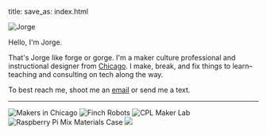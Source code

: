 title:
save_as: index.html

![Jorge]({static}/images/selfie.jpg)

Hello, I'm Jorge.

That's Jorge like forge or gorge.
I'm a maker culture professional and instructional designer from [Chicago](makersinchicago.org).
I make, break, and fix things to learn– teaching and consulting on tech along the way.

To best reach me, shoot me an [email](mailto:jorge@jorgegarcia.io) or send me a text.

---

![Makers in Chicago]({static}/images/makersinchicago.jpg)
![Finch Robots]({static}/images/finch.jpg)
![CPL Maker Lab]({static}/images/cplmakerlab.jpg)
![Raspberry Pi Mix Materials Case]({static}/images/.jpg)
![]({static}/images/.jpg)
